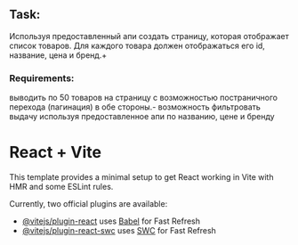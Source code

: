 
<h2>Task:</h2>
Используя предоставленный апи создать страницу, которая отображает список товаров.
Для каждого товара должен отображаться его id, название, цена и бренд.+

<h3>Requirements:</h3>
выводить по 50 товаров на страницу с возможностью постраничного перехода (пагинация) в обе стороны.-
возможность фильтровать выдачу используя предоставленное апи по названию, цене и бренду

# React + Vite

This template provides a minimal setup to get React working in Vite with HMR and some ESLint rules.

Currently, two official plugins are available:

- [@vitejs/plugin-react](https://github.com/vitejs/vite-plugin-react/blob/main/packages/plugin-react/README.md) uses [Babel](https://babeljs.io/) for Fast Refresh
- [@vitejs/plugin-react-swc](https://github.com/vitejs/vite-plugin-react-swc) uses [SWC](https://swc.rs/) for Fast Refresh
